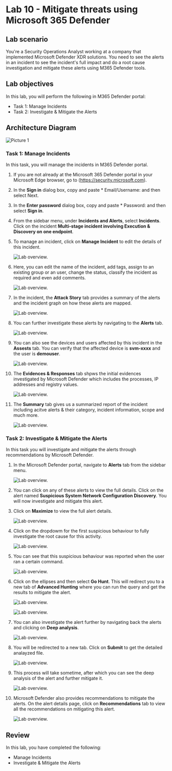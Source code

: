 # Lab 10 - Mitigate threats using Microsoft 365 Defender

## Lab scenario

You're a Security Operations Analyst working at a company that implemented Microsoft Defender XDR solutions. You need to see the alerts in an incident to see the incident's full impact and do a root cause investigation and mitigate these alerts using M365 Defender tools.

## Lab objectives
 In this lab, you will perform the following in M365 Defender portal:
- Task 1: Manage Incidents
- Task 2: Investigate & Mitigate the Alerts

## Architecture Diagram

  ![Picture 1](./media/SC200-Lab_Diagrams_Mod3_L1_Ex2.png)
  
### Task 1: Manage Incidents

In this task, you will manage the incidents in M365 Defender portal.

1. If you are not already at the Microsoft 365 Defender portal in your Microsoft Edge browser, go to (https://security.microsoft.com). 

1. In the **Sign in** dialog box, copy and paste * Email/Username: <inject key="AzureAdUserEmail"></inject> and then select Next.

1. In the **Enter password** dialog box, copy and paste * Password: <inject key="AzureAdUserPassword"></inject> and then select **Sign in**.

1. From the sidebar menu, under **Incidents and Alerts**, select **Incidents**. Click on the incident **Multi-stage incident involving Execution & Discovery on one endpoint**.

1. To manage an incident, click on **Manage Incident** to edit the details of this incident.

   ![Lab overview.](./media/lab10-task1-manage.png)

1. Here, you can edit the name of the incident, add tags, assign to an existing group or an user, change the status, classify the incident as required and even add comments.

   ![Lab overview.](./media/lab10-task1-manage01.png)

1. In the incident, the **Attack Story** tab provides a summary of the alerts and the incident graph on how these alerts are mapped.

   ![Lab overview.](./media/lab10-task1-attackstory.png)

1. You can further investigate these alerts by navigating to the **Alerts** tab.

   ![Lab overview.](./media/lab10-task1-alerts.png)

1. You can also see the devices and users affected by this incident in the **Assests** tab. You can verify that the affected device is **svm-xxxx** and the user is **demouser**.

   ![Lab overview.](./media/lab10-task1-assests.png)

1. The **Evidences & Responses** tab shpws the initial evidences investigated by Microsoft Defender which includes the processes, IP addresses and registry values.

   ![Lab overview.](./media/lab10-task1-evidences.png)

1. The **Summary** tab gives us a summarized report of the incident including acitve alerts & their category, incident information, scope and much more.

   ![Lab overview.](./media/lab10-task1-summary.png)

### Task 2: Investigate & Mitigate the Alerts

In this task you will investigate and mitigate the alerts through recommendations by Microsoft Defender.

1. In the Microsoft Defender portal, navigate to **Alerts** tab from the sidebar menu.

   ![Lab overview.](./media/lab10-task2-alerts.png)

1. You can click on any of these alerts to view the full details. Click on the alert named **Suspicious System Network Configuration Discovery**. You will now investigate and mitigate this alert.

1. Click on **Maximize** to view the full alert details.

   ![Lab overview.](./media/lab10-task2-alerts-max.png)

1. Click on the dropdowm for the first suspicious behaviour to fully investigate the root cause for this activity.

   ![Lab overview.](./media/lab10-task2-alerts-max01.png)

1. You can see that this suspicious behaviour was reported when the user ran a certain command. 

   ![Lab overview.](./media/lab10-task2-alerts-max02.png)

1. Click on the ellipses and then select **Go Hunt**. This will redirect you to a new tab of **Advanced Hunting** where you can run the query and get the results to mitigate the alert.

   ![Lab overview.](./media/lab10-task2-alerts-hunt.png)

   ![Lab overview.](./media/lab10-task2-alerts-hunt01.png)

1. You can also investigate the alert further by navigating back the alerts and clicking on **Deep analysis**.

   ![Lab overview.](./media/lab10-task2-alerts-deep-analysis.png)

1. You will be redirected to a new tab. Click on **Submit** to get the detailed analayzed file.

   ![Lab overview.](./media/lab10-task2-alerts-deep-analysis01.png)

1. This process will take sometime, after which you can see the deep analysis of the alert and further mitigate it.

   ![Lab overview.](./media/lab10-task2-alerts-deep-analysis02.png)

1. Microsoft Defender also provides recommendations to mitigate the alerts. On the alert details page, click on **Recommendations** tab to view all the recommendations on mitigating this alert.

   ![Lab overview.](./media/lab10-task2-alerts-recommendations.png)

## Review
In this lab, you have completed the following:
- Manage Incidents
- Investigate & Mitigate the Alerts
